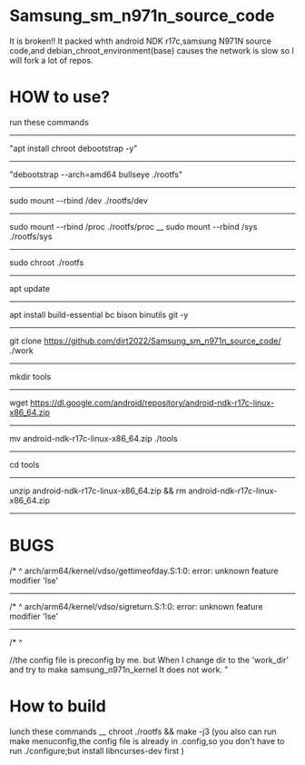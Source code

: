 # Samsung_sm_n971n_source_code
It is broken!! It packed whth android NDK r17c,samsung N971N source code,and debian_chroot_environment(base)
causes the network is slow so I will fork a lot of repos.
# HOW to use?
run these commands
___
"apt install chroot debootstrap -y"
___
"debootstrap --arch=amd64 bullseye ./rootfs"
___
sudo mount --rbind /dev ./rootfs/dev
___
sudo mount --rbind /proc ./rootfs/proc
__
sudo mount --rbind /sys ./rootfs/sys
___
sudo chroot ./rootfs
___
apt update
___
apt install build-essential bc bison binutils git -y
___
git clone https://github.com/dirt2022/Samsung_sm_n971n_source_code/ ./work
___
mkdir tools
___
wget https://dl.google.com/android/repository/android-ndk-r17c-linux-x86_64.zip
___
mv android-ndk-r17c-linux-x86_64.zip ./tools
___
cd tools
___
unzip android-ndk-r17c-linux-x86_64.zip && rm android-ndk-r17c-linux-x86_64.zip
___
# BUGS
/*
 ^
arch/arm64/kernel/vdso/gettimeofday.S:1:0: error: unknown feature modifier 'lse'

________
 /*
 ^
arch/arm64/kernel/vdso/sigreturn.S:1:0: error: unknown feature modifier 'lse'
________

 /*
 ^

//the config file is preconfig by me. but When I change dir to the 'work_dir' and try to make samsung_n971n_kernel It does not work.
"

# How to build
lunch these commands
__
chroot ./rootfs && make -j3 (you also can run make menuconfig,the config file is already in .config,so you don't have to run ./configure;but install libncurses-dev first )
